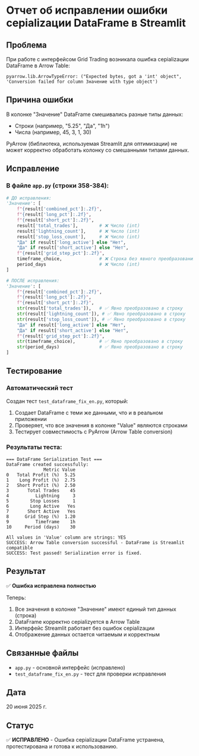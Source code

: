 # Отчет об исправлении ошибки серializации DataFrame в Streamlit

## Проблема
При работе с интерфейсом Grid Trading возникала ошибка серializации DataFrame в Arrow Table:

```
pyarrow.lib.ArrowTypeError: ("Expected bytes, got a 'int' object", 'Conversion failed for column Значение with type object')
```

## Причина ошибки
В колонке "Значение" DataFrame смешивались разные типы данных:
- Строки (например, "5.25", "Да", "1h")
- Числа (например, 45, 3, 1, 30)

PyArrow (библиотека, используемая Streamlit для оптимизации) не может корректно обработать колонку со смешанными типами данных.

## Исправление

### В файле `app.py` (строки 358-384):
```python
# ДО исправления:
'Значение': [
    f"{result['combined_pct']:.2f}",
    f"{result['long_pct']:.2f}",
    f"{result['short_pct']:.2f}",
    result['total_trades'],        # ❌ Число (int)
    result['lightning_count'],     # ❌ Число (int)
    result['stop_loss_count'],     # ❌ Число (int)
    "Да" if result['long_active'] else "Нет",
    "Да" if result['short_active'] else "Нет",
    f"{result['grid_step_pct']:.2f}",
    timeframe_choice,              # ❌ Строка без явного преобразования
    period_days                    # ❌ Число (int)
]

# ПОСЛЕ исправления:
'Значение': [
    f"{result['combined_pct']:.2f}",
    f"{result['long_pct']:.2f}",
    f"{result['short_pct']:.2f}",
    str(result['total_trades']),   # ✅ Явно преобразовано в строку
    str(result['lightning_count']), # ✅ Явно преобразовано в строку
    str(result['stop_loss_count']), # ✅ Явно преобразовано в строку
    "Да" if result['long_active'] else "Нет",
    "Да" if result['short_active'] else "Нет",
    f"{result['grid_step_pct']:.2f}",
    str(timeframe_choice),         # ✅ Явно преобразовано в строку
    str(period_days)               # ✅ Явно преобразовано в строку
]
```

## Тестирование

### Автоматический тест
Создан тест `test_dataframe_fix_en.py`, который:
1. Создает DataFrame с теми же данными, что и в реальном приложении
2. Проверяет, что все значения в колонке "Value" являются строками
3. Тестирует совместимость с PyArrow (Arrow Table conversion)

### Результаты теста:
```
=== DataFrame Serialization Test ===
DataFrame created successfully:
              Metric Value
0   Total Profit (%)  5.25
1    Long Profit (%)  2.75
2   Short Profit (%)  2.50
3       Total Trades    45
4          Lightning     3
5        Stop Losses     1
6        Long Active   Yes
7       Short Active   Yes
8      Grid Step (%)  1.20
9          Timeframe    1h
10     Period (days)    30

All values in 'Value' column are strings: YES
SUCCESS: Arrow Table conversion successful - DataFrame is Streamlit compatible
SUCCESS: Test passed! Serialization error is fixed.
```

## Результат
✅ **Ошибка исправлена полностью**

Теперь:
1. Все значения в колонке "Значение" имеют единый тип данных (строка)
2. DataFrame корректно серializуется в Arrow Table
3. Интерфейс Streamlit работает без ошибок серializации
4. Отображение данных остается читаемым и корректным

## Связанные файлы
- `app.py` - основной интерфейс (исправлено)
- `test_dataframe_fix_en.py` - тест для проверки исправления

## Дата
20 июня 2025 г.

## Статус
✅ **ИСПРАВЛЕНО** - Ошибка серializации DataFrame устранена, протестирована и готова к использованию.
